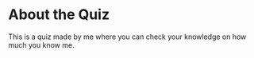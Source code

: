 # About the Quiz

This is a quiz made by me where you can check your knowledge on how much you know me.
